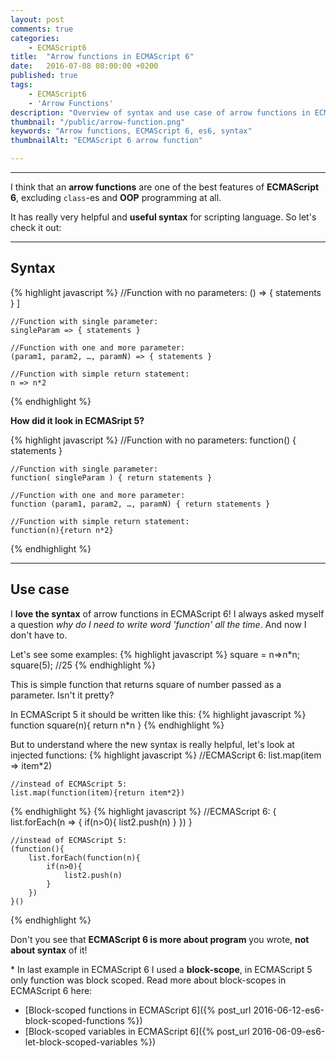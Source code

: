 ```yaml
---
layout: post
comments: true
categories:
    - ECMAScript6
title:  "Arrow functions in ECMAScript 6"
date:   2016-07-08 08:00:00 +0200
published: true
tags: 
    - ECMAScript6
    - 'Arrow Functions'
description: "Overview of syntax and use case of arrow functions in ECMAScript 6"
thumbnail: "/public/arrow-function.png"
keywords: "Arrow functions, ECMAScript 6, es6, syntax"
thumbnailAlt: "ECMAScript 6 arrow function"

---
```


___

I think that an **arrow functions** are one of the best features of **ECMAScript 6**, excluding `class`-es and **OOP** programming at all.

It has really very helpful and **useful syntax** for scripting language. So let's check it out:
<!--more-->

___

## Syntax

{% highlight javascript %}
    //Function with no parameters:
    () => { statements } ]

    //Function with single parameter:
    singleParam => { statements }

    //Function with one and more parameter:
    (param1, param2, …, paramN) => { statements }
    
    //Function with simple return statement:
    n => n*2
{% endhighlight %}

__How did it look in ECMASript 5?__

{% highlight javascript %}
    //Function with no parameters:
    function() { statements }

    //Function with single parameter:
    function( singleParam ) { return statements }

    //Function with one and more parameter:
    function (param1, param2, …, paramN) { return statements }
    
    //Function with simple return statement:
    function(n){return n*2}
{% endhighlight %}
___

## Use case
I __love the syntax__ of arrow functions in ECMAScript 6! I always asked myself a question *why do I need to write word 
'function' all the time*.
And now I don't have to.

Let's see some examples:
{% highlight javascript %}
    square = n=>n*n;
    square(5); //25
{% endhighlight %}
    
This is simple function that returns square of number passed as a parameter. Isn't it pretty?

In ECMAScript 5 it should be written like this:
{% highlight javascript %}
    function square(n){ return n*n }
{% endhighlight %}
    
But to understand where the new syntax is really helpful, let's look at injected functions:
{% highlight javascript %}
    //ECMAScript 6:
    list.map(item => item*2)
    
    //instead of ECMAScript 5:
    list.map(function(item){return item*2}) 
{% endhighlight %}
{% highlight javascript %}
    //ECMAScript 6:
    { 
        list.forEach(n => {
            if(n>0){
                list2.push(n)
            }
        }) 
    }
    
    //instead of ECMAScript 5:
    (function(){
        list.forEach(function(n){
            if(n>0){
                list2.push(n)
            }            
        })
    }()    
{% endhighlight %}

Don't you see that **ECMAScript 6 is more about program** you wrote, **not about syntax** of it!<br/>

\* In last example in ECMAScript 6 I used a **block-scope**, in ECMAScript 5 only function was block scoped. 
Read more about block-scopes in ECMAScript 6 here: 

+ [Block-scoped functions in ECMAScript 6]({% post_url 2016-06-12-es6-block-scoped-functions %}) 
+ [Block-scoped variables in ECMAScript 6]({% post_url 2016-06-09-es6-let-block-scoped-variables %})

